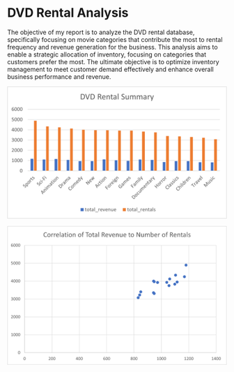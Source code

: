 # DVD Rental Analysis

The objective of my report is to analyze the DVD rental database, specifically focusing on movie categories that contribute the most to rental frequency and revenue generation for the business. This analysis aims to enable a strategic allocation of inventory, focusing on categories that customers prefer the most. The ultimate objective is to optimize inventory management to meet customer demand effectively and enhance overall business performance and revenue.

![clustered column chart](https://github.com/Sowatee/dvdrental_analysis/blob/main/dvd_rental_summary.png)

![scatterplot chart](https://github.com/Sowatee/dvdrental_analysis/blob/main/scatterplot.png?raw=true)
